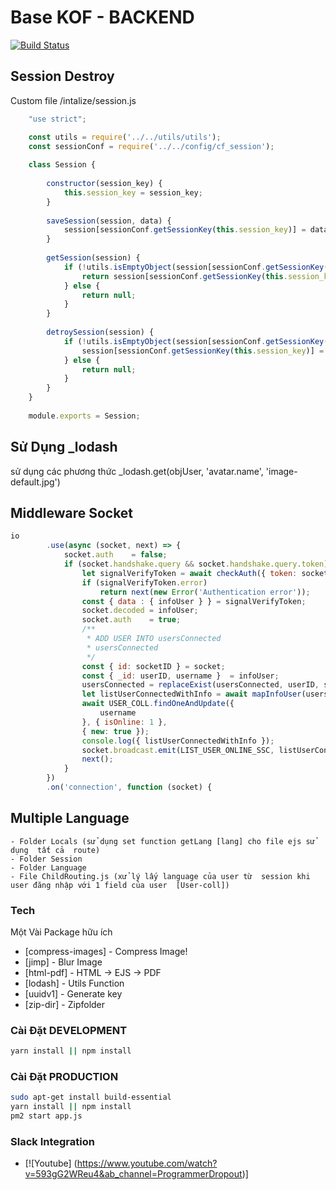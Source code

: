 # Base KOF - BACKEND

[![Build Status](https://api.travis-ci.org/joemccann/dillinger.svg?branch=master)](https://travis-ci.org/joemccann/dillinger)

## Session Destroy
Custom file /intalize/session.js
```js
    "use strict";

    const utils = require('../../utils/utils');
    const sessionConf = require('../../config/cf_session');
    
    class Session {
    
        constructor(session_key) {
            this.session_key = session_key;
        }
    
        saveSession(session, data) {
            session[sessionConf.getSessionKey(this.session_key)] = data;
        }
    
        getSession(session) {
            if (!utils.isEmptyObject(session[sessionConf.getSessionKey(this.session_key)])) {
                return session[sessionConf.getSessionKey(this.session_key)];
            } else {
                return null;
            }
        }
    
        detroySession(session) {
            if (!utils.isEmptyObject(session[sessionConf.getSessionKey(this.session_key)])) {
                session[sessionConf.getSessionKey(this.session_key)] = null;
            } else {
                return null;
            }
        }
    }
    
    module.exports = Session;
```
## Sử Dụng _lodash
sử dụng các phương thức _lodash.get(objUser, 'avatar.name', 'image-default.jpg')

## Middleware Socket
```js
io
        .use(async (socket, next) => {
            socket.auth    = false;
            if (socket.handshake.query && socket.handshake.query.token) {
                let signalVerifyToken = await checkAuth({ token: socket.handshake.query.token });
                if (signalVerifyToken.error)
                    return next(new Error('Authentication error'));
                const { data : { infoUser } } = signalVerifyToken;
                socket.decoded = infoUser;
                socket.auth    = true;
                /**
                 * ADD USER INTO usersConnected
                 * usersConnected
                 */
                const { id: socketID } = socket;
                const { _id: userID, username }  = infoUser;
                usersConnected = replaceExist(usersConnected, userID, socketID, username);
                let listUserConnectedWithInfo = await mapInfoUser(usersConnected, username);
                await USER_COLL.findOneAndUpdate({
                    username
                }, { isOnline: 1 },
                { new: true });
                console.log({ listUserConnectedWithInfo });
                socket.broadcast.emit(LIST_USER_ONLINE_SSC, listUserConnectedWithInfo);
                next();
            }
        })
        .on('connection', function (socket) {
```
## Multiple Language
    - Folder Locals (sử dụng set function getLang [lang] cho file ejs sử dụng  tất cả  route)
    - Folder Session
    - Folder Language
    - File ChildRouting.js (xử lý lấy language của user từ  session khi user đăng nhập với 1 field của user  [User-coll])

### Tech

Một Vài Package hữu ích

* [compress-images] - Compress Image!
* [jimp] - Blur Image
* [html-pdf] - HTML -> EJS -> PDF
* [lodash] - Utils Function
* [uuidv1] - Generate key
* [zip-dir] - Zipfolder

### Cài Đặt DEVELOPMENT
```sh
yarn install || npm install
```
### Cài Đặt PRODUCTION
```sh
sudo apt-get install build-essential
yarn install || npm install
pm2 start app.js
```

### Slack Integration
* [![Youtube] (https://www.youtube.com/watch?v=593gG2WReu4&ab_channel=ProgrammerDropout)]
